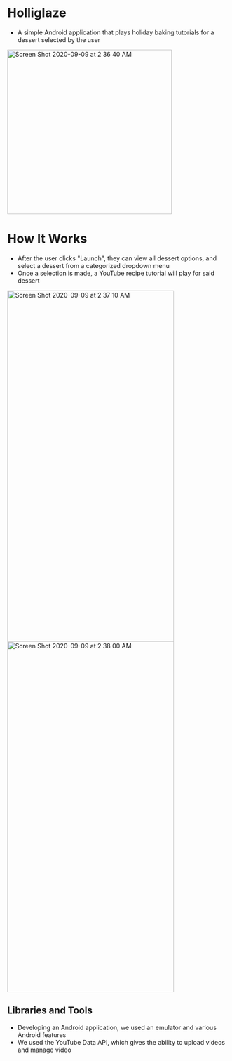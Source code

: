 # Holliglaze
* A simple Android application that plays holiday baking tutorials for a dessert selected by the user

<img width="375" alt="Screen Shot 2020-09-09 at 2 36 40 AM" src="https://user-images.githubusercontent.com/55000893/92569034-aa2d9280-f245-11ea-94e5-37f301b84586.png">


# How It Works
* After the user clicks "Launch", they can view all dessert options, and select a dessert from a categorized dropdown menu
* Once a selection is made, a YouTube recipe tutorial will play for said dessert


<img width="380" img height = "800" alt="Screen Shot 2020-09-09 at 2 37 10 AM" src="https://user-images.githubusercontent.com/55000893/92570205-2ffe0d80-f247-11ea-952e-c441b1816473.png"> <img width="380" img height = "800" alt="Screen Shot 2020-09-09 at 2 38 00 AM" src="https://user-images.githubusercontent.com/55000893/92570279-4e640900-f247-11ea-8d50-9e213787e255.png">

## Libraries and Tools
* Developing an Android application, we used an emulator and various Android features
* We used the YouTube Data API, which gives the ability to upload videos and manage video 
